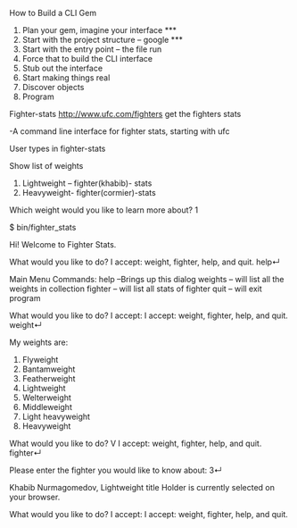 How to Build a CLI Gem

1.	Plan your gem, imagine your interface ***
2.	Start with the project structure – google ***
3.	Start with the entry point – the file run
4.	Force that to build the CLI interface
5.	Stub out the interface
6.	Start making things real
7.	Discover objects
8.	Program

Fighter-stats
http://www.ufc.com/fighters
get the fighters stats

-A command line interface for fighter stats, starting with ufc

User types in fighter-stats

Show list of weights

1.	Lightweight – fighter(khabib)- stats  
2.	Heavyweight- fighter(cormier)-stats
	
Which weight would you like to learn more about?
1











$ bin/fighter_stats

Hi! Welcome to Fighter Stats.

What would you like to do?
I accept: weight, fighter, help, and quit.
help↵

Main Menu Commands:
	help –Brings up this dialog
	weights – will list all the weights in collection
fighter – will list all stats of fighter
	quit – will exit program

What would you like to do?
I accept: I accept: weight, fighter, help, and quit.
weight↵

My weights are:
1.	Flyweight
2.	Bantamweight
3.	Featherweight
4.	Lightweight
5.	Welterweight
6.	Middleweight
7.	Light heavyweight
8.	Heavyweight

What would you like to do?
V I accept: weight, fighter, help, and quit.
fighter↵

Please enter the fighter you would like to know about:
3↵

Khabib Nurmagomedov, Lightweight title Holder is currently selected on your browser.

What would you like to do?
I accept: I accept: weight, fighter, help, and quit.

